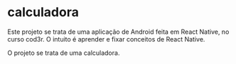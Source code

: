 # calculadora

Este projeto se trata de uma aplicação de Android feita em React Native, no curso cod3r.
O intuito é aprender e fixar conceitos de React Native.

O projeto se trata de uma calculadora.
